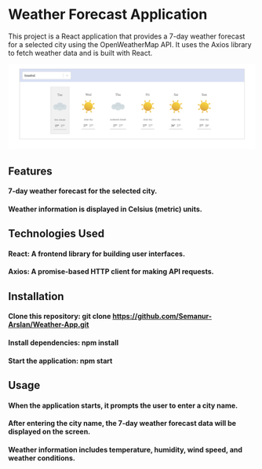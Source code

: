 # Weather Forecast Application
This project is a React application that provides a 7-day weather forecast for a selected city using the OpenWeatherMap API. It uses the Axios library to fetch weather data and is built with React.

![Weather-App](Weather-App.png)

## Features
#### 7-day weather forecast for the selected city.
#### Weather information is displayed in Celsius (metric) units.

## Technologies Used
#### React: A frontend library for building user interfaces.
#### Axios: A promise-based HTTP client for making API requests.

## Installation
#### Clone this repository: git clone https://github.com/Semanur-Arslan/Weather-App.git
#### Install dependencies: npm install
#### Start the application: npm start

## Usage
#### When the application starts, it prompts the user to enter a city name.
#### After entering the city name, the 7-day weather forecast data will be displayed on the screen.
#### Weather information includes temperature, humidity, wind speed, and weather conditions.



